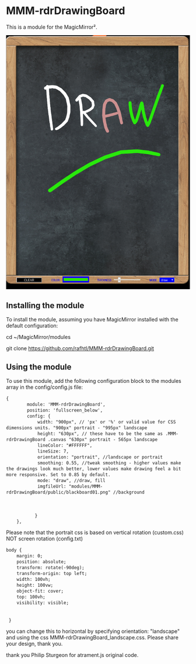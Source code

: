 # MMM-rdrDrawingBoard

This is a module for the MagicMirror².

![DrawingBoard](rdrDrawingBoard.jpg)

## Installing the module

To install the module, assuming you have MagicMirror installed with the default configuration:

cd ~/MagicMirror/modules

git clone https://github.com/rafhtl/MMM-rdrDrawingBoard.git

## Using the module

To use this module, add the following configuration block to the modules array in the config/config.js file:
```
{
        module: 'MMM-rdrDrawingBoard',
        position: 'fullscreen_below',
        config: {
            width: "900px", // 'px' or '%' or valid value for CSS dimensions units. "900px" portrait - "995px" landscape
            height: "630px", // these have to be the same as .MMM-rdrDrawingBoard .canvas "630px" portrait - 565px landscape
            lineColor: "#FFFFFF",
            lineSize: 7,
            orientation: "portrait", //landscape or portrait
            smoothing: 0.55, //tweak smoothing - higher values make the drawings look much better, lower values make drawing feel a bit more responsive. Set to 0.85 by default.
            mode: "draw", //draw, fill
            imgfileUrl: "modules/MMM-rdrDrawingBoard/public/blackboard01.png" //background

            

           }
    },
   ```

Please note that the portrait css is based on vertical rotation (custom.css) NOT screen rotation (config.txt)

```
body {
	margin: 0;
	position: absolute;
 	transform: rotate(-90deg);
 	transform-origin: top left; 
	width: 100vh;
	height: 100vw;
	object-fit: cover;
	top: 100vh;
    visibility: visible;  
    
    
 }
```
 
you can change this to horizontal by  specifying orientation: "landscape" and using the css MMM-rdrDrawingBoard_landscape.css. Please share your design, thank you.

thank you Philip Sturgeon for atrament.js original code.

